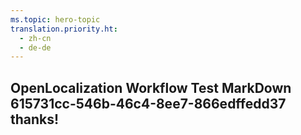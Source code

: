 ```yaml
---
ms.topic: hero-topic
translation.priority.ht: 
  - zh-cn
  - de-de
---
```

## OpenLocalization Workflow Test MarkDown 615731cc-546b-46c4-8ee7-866edffedd37 thanks!
